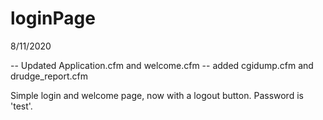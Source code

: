 # loginPage
 
8/11/2020

-- Updated Application.cfm and welcome.cfm
-- added cgidump.cfm and drudge_report.cfm
 
 
Simple login and welcome page, now with a logout button. Password is 'test'.
